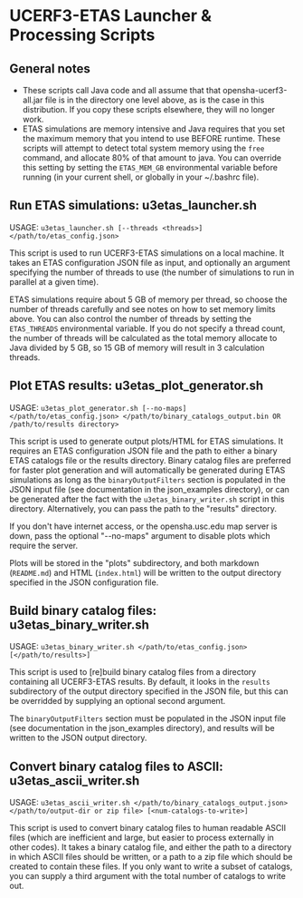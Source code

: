 # UCERF3-ETAS Launcher & Processing Scripts

## General notes

* These scripts call Java code and all assume that that opensha-ucerf3-all.jar file is in the directory one level above, as is the case in this distribution. If you copy these scripts elsewhere, they will no longer work.
* ETAS simulations are memory intensive and Java requires that you set the maximum memory that you intend to use BEFORE runtime. These scripts will attempt to detect total system memory using the `free` command, and allocate 80% of that amount to java. You can override this setting by setting the `ETAS_MEM_GB` environmental variable before running (in your current shell, or globally in your ~/.bashrc file).

## Run ETAS simulations: u3etas_launcher.sh

USAGE: `u3etas_launcher.sh [--threads <threads>] </path/to/etas_config.json>`

This script is used to run UCERF3-ETAS simulations on a local machine. It takes an ETAS configuration JSON file as input, and optionally an argument specifying the number of threads to use (the number of simulations to run in parallel at a given time).

ETAS simulations require about 5 GB of memory per thread, so choose the number of threads carefully and see notes on how to set memory limits above. You can also control the number of threads by setting the `ETAS_THREADS` environmental variable. If you do not specify a thread count, the number of threads will be calculated as the total memory allocate to Java divided by 5 GB, so 15 GB of memory will result in 3 calculation threads.

## Plot ETAS results: u3etas_plot_generator.sh

USAGE: `u3etas_plot_generator.sh [--no-maps] </path/to/etas_config.json> </path/to/binary_catalogs_output.bin OR /path/to/results directory>`

This script is used to generate output plots/HTML for ETAS simulations. It requires an ETAS configuration JSON file and the path to either a binary ETAS catalogs file or the results directory. Binary catalog files are preferred for faster plot generation and will automatically be generated during ETAS simulations as long as the `binaryOutputFilters` section is populated in the JSON input file (see documentation in the json_examples directory), or can be generated after the fact with the `u3etas_binary_writer.sh` script in this directory. Alternatively, you can pass the path to the "results" directory.

If you don't have internet access, or the opensha.usc.edu map server is down, pass the optional "--no-maps" argument to disable plots which require the server.

Plots will be stored in the "plots" subdirectory, and both markdown (`README.md`) and HTML (`index.html`) will be written to the output directory specified in the JSON configuration file.

## Build binary catalog files: u3etas_binary_writer.sh

USAGE: `u3etas_binary_writer.sh </path/to/etas_config.json> [</path/to/results>]`

This script is used to [re]build binary catalog files from a directory containing all UCERF3-ETAS results. By default, it looks in the `results` subdirectory of the output directory specified in the JSON file, but this can be overridded by supplying an optional second argument.

The `binaryOutputFilters` section must be populated in the JSON input file (see documentation in the json_examples directory), and results will be written to the JSON output directory.

## Convert binary catalog files to ASCII: u3etas_ascii_writer.sh

USAGE: `u3etas_ascii_writer.sh </path/to/binary_catalogs_output.json> </path/to/output-dir or zip file> [<num-catalogs-to-write>]`

This script is used to convert binary catalog files to human readable ASCII files (which are inefficient and large, but easier to process externally in other codes). It takes a binary catalog file, and either the path to a directory in which ASCII files should be written, or a path to a zip file which should be created to contain these files. If you only want to write a subset of catalogs, you can supply a third argument with the total number of catalogs to write out.
